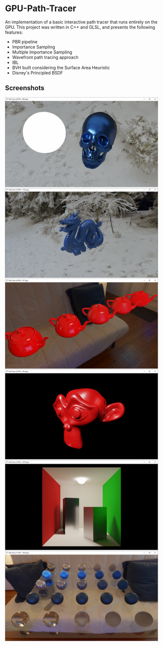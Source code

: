 # GPU-Path-Tracer
An implementation of a basic interactive path tracer that runs entirely on the GPU. This project was written in C++ and GLSL, and presents the following features:
- PBR pipeline
- Importance Sampling
- Multiple Importance Sampling
- Wavefront path tracing approach
- IBL
- BVH built considering the Surface Area Heuristic
- Disney's Principled BSDF

## Screenshots
![plot](./screenshots/cranio.png)
![plot](./screenshots/dragon.png)
![plot](./screenshots/teapots.png)
![plot](./screenshots/monkey.png)
![plot](./screenshots/cornellbox.png)
![plot](./screenshots/spheres.png)
